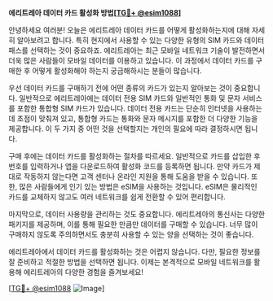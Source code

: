 **에리트레아 데이터 카드 활성화 방법[[TG💪+ @esim1088](https://t.me/s/esim1088)]**

안녕하세요 여러분! 오늘은 에리트레아 데이터 카드를 어떻게 활성화하는지에 대해 자세히 알아보려고 합니다. 특히 현지에서 사용할 수 있는 다양한 유형의 SIM 카드와 데이터 패스를 선택하는 것이 중요하죠. 에리트레아는 최근 모바일 네트워크 기술이 발전하면서 더욱 많은 사람들이 모바일 데이터를 이용하고 있습니다. 이 과정에서 데이터 카드를 구매한 후 어떻게 활성화해야 하는지 궁금해하시는 분들이 많습니다.

우선 데이터 카드를 구매하기 전에 어떤 종류의 카드가 있는지 알아보는 것이 중요합니다. 일반적으로 에리트레아에는 데이터 전용 SIM 카드와 일반적인 통화 및 문자 서비스를 포함한 통합형 SIM 카드가 있습니다. 데이터 전용 카드는 단순히 인터넷을 사용하는 데 초점이 맞춰져 있고, 통합형 카드는 통화와 문자 메시지를 포함한 더 다양한 기능을 제공합니다. 이 두 가지 중 어떤 것을 선택할지는 개인의 필요에 따라 결정하시면 됩니다.

구매 후에는 데이터 카드를 활성화하는 절차를 따르세요. 일반적으로 카드를 삽입한 후 번호를 입력하거나 앱을 다운로드하여 활성화 코드를 등록하면 됩니다. 만약 카드가 제대로 작동하지 않는다면 고객 센터나 온라인 지원을 통해 도움을 받을 수 있습니다. 또한, 많은 사람들에게 인기 있는 방법은 eSIM을 사용하는 것입니다. eSIM은 물리적인 카드를 교체하지 않고도 여러 네트워크를 쉽게 전환할 수 있어 편리합니다.

마지막으로, 데이터 사용량을 관리하는 것도 중요합니다. 에리트레아의 통신사는 다양한 패키지를 제공하며, 이를 통해 필요한 만큼만 데이터를 구매할 수 있습니다. 너무 많이 구매하지 않도록 주의하면서도 충분히 사용할 수 있는 양을 선택하는 것이 좋습니다.

에리트레아에서 데이터 카드를 활성화하는 것은 어렵지 않습니다. 다만, 필요한 정보를 잘 준비하고 적절한 방법을 선택하면 됩니다. 이제는 본격적으로 모바일 네트워크를 활용해 에리트레아의 다양한 경험을 즐겨보세요!

[[TG💪+ @esim1088](https://t.me/s/esim1088) ![Image](https://i.postimg.cc/Y0z9fWf4/image.png)]